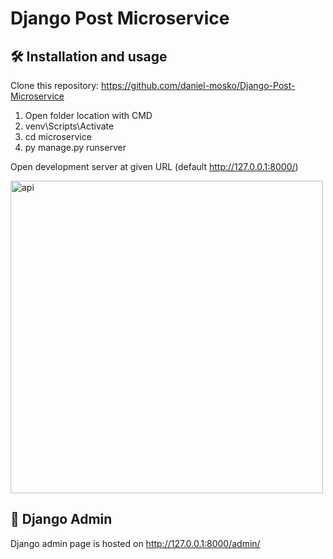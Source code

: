 # Django Post Microservice

## 🛠️ Installation and usage

Clone this repository: https://github.com/daniel-mosko/Django-Post-Microservice

1. Open folder location with CMD
2. venv\Scripts\Activate
3. cd microservice
4. py manage.py runserver

Open development server at given URL (default http://127.0.0.1:8000/)

<img width="500" alt="api" src="https://user-images.githubusercontent.com/59666997/177010869-06ca7908-7450-4453-9a8a-00f5ea35cdde.png">

## 🔑 Django Admin
Django admin page is hosted on http://127.0.0.1:8000/admin/
